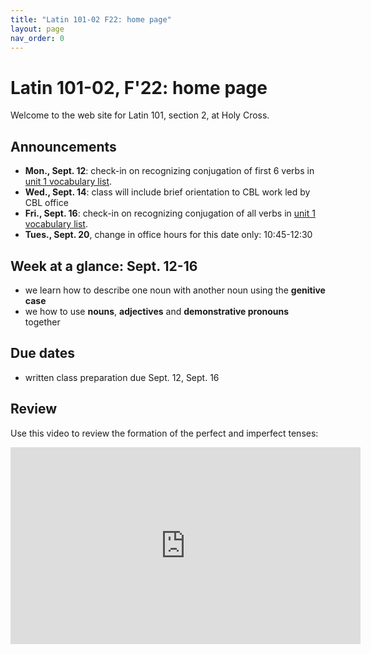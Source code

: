 ```yaml
---
title: "Latin 101-02 F22: home page"
layout: page
nav_order: 0
---
```



# Latin 101-02, F'22: home page

Welcome to the web site for Latin 101, section 2, at Holy Cross.

## Announcements

- **Mon., Sept. 12**: check-in on recognizing conjugation of first 6 verbs in [unit 1 vocabulary list](./modules/unit1/vocab1/).
- **Wed., Sept. 14**: class will include brief orientation to CBL work led by CBL office
- **Fri., Sept. 16**: check-in on recognizing conjugation of all verbs in [unit 1 vocabulary list](./modules/unit1/vocab1/).
- **Tues., Sept. 20**, change in office hours for this date only: 10:45-12:30


## Week at a glance: Sept. 12-16

- we learn how to describe one noun with another noun using the **genitive case**
- we how to use **nouns**, **adjectives** and **demonstrative pronouns** together

## Due dates

- written class preparation due Sept. 12, Sept. 16


## Review

Use this video to review the formation of the perfect and imperfect tenses:

<iframe width="560" height="315" src="https://www.youtube.com/embed/ghll0S0AxsI" title="YouTube video player" frameborder="0" allow="accelerometer; autoplay; clipboard-write; encrypted-media; gyroscope; picture-in-picture" allowfullscreen></iframe>

